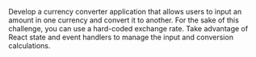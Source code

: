 Develop a currency converter application that allows users to input an amount in one currency and convert it to another. For the sake of this challenge, you can use a hard-coded exchange rate. Take advantage of React state and event handlers to manage the input and conversion calculations.
